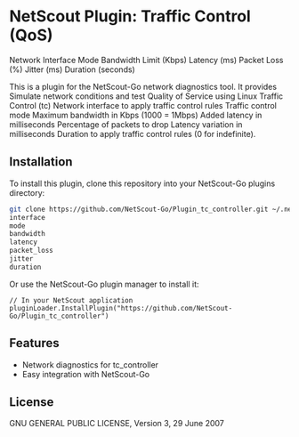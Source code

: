 # NetScout Plugin: Traffic Control (QoS)
Network Interface
Mode
Bandwidth Limit (Kbps)
Latency (ms)
Packet Loss (%)
Jitter (ms)
Duration (seconds)

This is a plugin for the NetScout-Go network diagnostics tool. It provides Simulate network conditions and test Quality of Service using Linux Traffic Control (tc)
Network interface to apply traffic control rules
Traffic control mode
Maximum bandwidth in Kbps (1000 = 1Mbps)
Added latency in milliseconds
Percentage of packets to drop
Latency variation in milliseconds
Duration to apply traffic control rules (0 for indefinite).

## Installation

To install this plugin, clone this repository into your NetScout-Go plugins directory:

```bash
git clone https://github.com/NetScout-Go/Plugin_tc_controller.git ~/.netscout/plugins/tc_controller
interface
mode
bandwidth
latency
packet_loss
jitter
duration
```

Or use the NetScout-Go plugin manager to install it:

```
// In your NetScout application
pluginLoader.InstallPlugin("https://github.com/NetScout-Go/Plugin_tc_controller")
```

## Features

- Network diagnostics for tc_controller
- Easy integration with NetScout-Go

## License

GNU GENERAL PUBLIC LICENSE, Version 3, 29 June 2007
